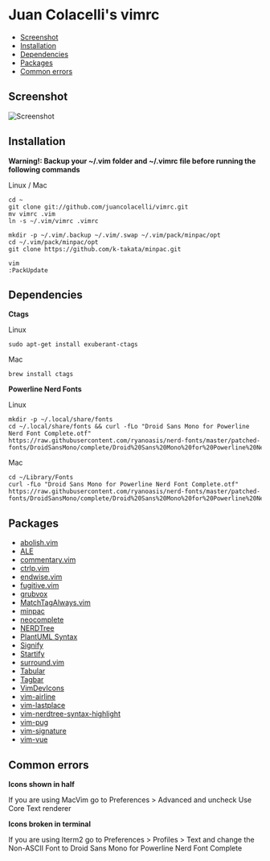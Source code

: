 Juan Colacelli's vimrc
===

- [Screenshot](#screenshot)
- [Installation](#installation)
- [Dependencies](#dependencies)
- [Packages](#packages)
- [Common errors](#common-errors)

Screenshot
---

![Screenshot](https://i.imgur.com/Zqz3toU.png)

Installation
---

**Warning!: Backup your ~/.vim folder and ~/.vimrc file before running the following commands**

Linux / Mac

    cd ~
    git clone git://github.com/juancolacelli/vimrc.git
    mv vimrc .vim
    ln -s ~/.vim/vimrc .vimrc

    mkdir -p ~/.vim/.backup ~/.vim/.swap ~/.vim/pack/minpac/opt
    cd ~/.vim/pack/minpac/opt
    git clone https://github.com/k-takata/minpac.git

    vim
    :PackUpdate

Dependencies
---

**Ctags**

Linux

    sudo apt-get install exuberant-ctags

Mac

    brew install ctags

**Powerline Nerd Fonts**

Linux

    mkdir -p ~/.local/share/fonts
    cd ~/.local/share/fonts && curl -fLo "Droid Sans Mono for Powerline Nerd Font Complete.otf" https://raw.githubusercontent.com/ryanoasis/nerd-fonts/master/patched-fonts/DroidSansMono/complete/Droid%20Sans%20Mono%20for%20Powerline%20Nerd%20Font%20Complete.otf

Mac

    cd ~/Library/Fonts
    curl -fLo "Droid Sans Mono for Powerline Nerd Font Complete.otf" https://raw.githubusercontent.com/ryanoasis/nerd-fonts/master/patched-fonts/DroidSansMono/complete/Droid%20Sans%20Mono%20for%20Powerline%20Nerd%20Font%20Complete.otf

Packages
---

- [abolish.vim](https://github.com/tpope/vim-abolish)
- [ALE](https://github.com/w0rp/ale)
- [commentary.vim](https://github.com/tpope/vim-commentary)
- [ctrlp.vim](https://github.com/ctrlpvim/ctrlp.vim)
- [endwise.vim](https://github.com/tpope/vim-endwise)
- [fugitive.vim](https://github.com/tpope/vim-fugitive)
- [grubvox](https://github.com/morhetz/gruvbox)
- [MatchTagAlways.vim](https://github.com/Valloric/MatchTagAlways)
- [minpac](https://github.com/Shougok-takata/minpac)
- [neocomplete](https://github.com/Shougo/neocomplete.vim)
- [NERDTree](https://github.com/scrooloose/nerdtree)
- [PlantUML Syntax](https://github.com/aklt/plantuml-syntax)
- [Signify](https://github.com/mhinz/vim-signify)
- [Startify](https://github.com/mhinz/vim-startify)
- [surround.vim](https://github.com/tpope/vim-surround)
- [Tabular](https://github.com/godlygeek/tabular)
- [Tagbar](https://github.com/majutsushi/tagbar)
- [VimDevIcons](https://github.com/ryanoasis/vim-devicons)
- [vim-airline](https://github.com/vim-airline/vim-airline)
- [vim-lastplace](https://github.com/farmergreg/vim-lastplace)
- [vim-nerdtree-syntax-highlight](https://github.com/tiagofumo/vim-nerdtree-syntax-highlight)
- [vim-pug](https://github.com/digitaltoad/vim-pug)
- [vim-signature](https://github.com/kshenoy/vim-signature)
- [vim-vue](https://github.com/posva/vim-vue)

Common errors
---

**Icons shown in half**

If you are using MacVim go to Preferences > Advanced and uncheck Use Core Text renderer

**Icons broken in terminal**

If you are using Iterm2 go to Preferences > Profiles > Text and change the Non-ASCII Font to Droid Sans Mono for Powerline Nerd Font Complete
